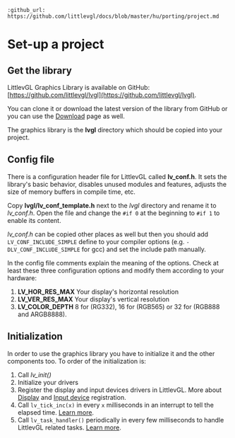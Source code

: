 ```eval_rst
:github_url: https://github.com/littlevgl/docs/blob/master/hu/porting/project.md
```

# Set-up a project

## Get the library

LittlevGL Graphics Library is available on GitHub: [https://github.com/littlevgl/lvgl](https://github.com/littlevgl/lvgl). 

You can clone it or download the latest version of the library from GitHub or you can use the [Download](https://littlevgl.com/download) page as well. 

The graphics library is the **lvgl** directory which should be copied into your project.

## Config file

There is a configuration header file for LittlevGL called **lv_conf.h**. It sets the library's basic behavior, disables unused modules and features, adjusts the size of memory buffers in compile time, etc.
 
Copy **lvgl/lv_conf_template.h** next to the *lvgl* directory and rename it to *lv_conf.h*. Open the file and change the `#if 0` at the beginning to `#if 1` to enable its content. 

*lv_conf.h* can be copied other places as well but then you should add `LV_CONF_INCLUDE_SIMPLE` define to your compiler options (e.g. `-DLV_CONF_INCLUDE_SIMPLE` for gcc) and set the include path manually.

In the config file comments explain the meaning of the options. Check at least these three configuration options and modify them according to your hardware:
1. **LV_HOR_RES_MAX** Your display's horizontal resolution
2. **LV_VER_RES_MAX** Your display's vertical resolution
3. **LV_COLOR_DEPTH** 8 for (RG332), 16 for (RGB565) or 32 for (RGB888 and ARGB8888). 

## Initialization

In order to use the graphics library you have to initialize it and the other components too. To order of the initialization is:

1. Call *lv_init()*
2. Initialize your drivers
3. Register the display and input devices drivers in LittlevGL.  More about [Display](/porting/display) and [Input device](/porting/indev) registration.
4. Call `lv_tick_inc(x)` in every `x` milliseconds in an interrupt to tell the elapsed time. [Learn more](/porting/tick).
5. Call `lv_task_handler()` periodically in every few milliseconds to handle LittlevGL related tasks. [Learn more](/porting/task-handler).
